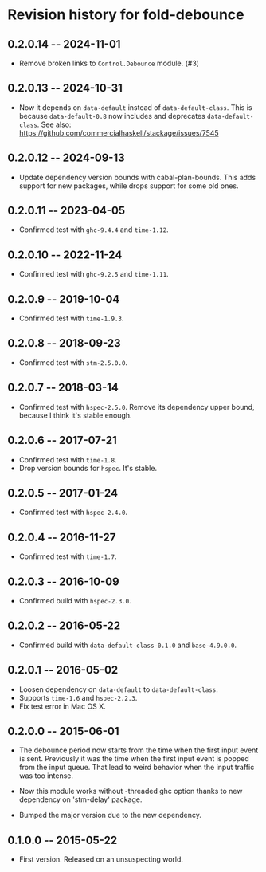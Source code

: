 # Revision history for fold-debounce

## 0.2.0.14  -- 2024-11-01

* Remove broken links to `Control.Debounce` module. (#3)

## 0.2.0.13  -- 2024-10-31

* Now it depends on `data-default` instead of `data-default-class`.
  This is because `data-default-0.8` now includes and deprecates `data-default-class`.
  See also: https://github.com/commercialhaskell/stackage/issues/7545

## 0.2.0.12  -- 2024-09-13

* Update dependency version bounds with cabal-plan-bounds.
  This adds support for new packages, while drops support for some old ones.

## 0.2.0.11  -- 2023-04-05

* Confirmed test with `ghc-9.4.4` and `time-1.12`.

## 0.2.0.10  -- 2022-11-24

* Confirmed test with `ghc-9.2.5` and `time-1.11`.

## 0.2.0.9  -- 2019-10-04

* Confirmed test with `time-1.9.3`.

## 0.2.0.8  -- 2018-09-23

* Confirmed test with `stm-2.5.0.0`.


## 0.2.0.7  -- 2018-03-14

* Confirmed test with `hspec-2.5.0`.
  Remove its dependency upper bound, because I think it's stable enough.


## 0.2.0.6  -- 2017-07-21

* Confirmed test with `time-1.8`.
* Drop version bounds for `hspec`. It's stable.


## 0.2.0.5  -- 2017-01-24

* Confirmed test with `hspec-2.4.0`.


## 0.2.0.4  -- 2016-11-27

* Confirmed test with `time-1.7`.


## 0.2.0.3  -- 2016-10-09

* Confirmed build with `hspec-2.3.0`.


## 0.2.0.2  -- 2016-05-22

* Confirmed build with `data-default-class-0.1.0` and `base-4.9.0.0`.


## 0.2.0.1  -- 2016-05-02

* Loosen dependency on `data-default` to `data-default-class`.
* Supports `time-1.6` and `hspec-2.2.3`.
* Fix test error in Mac OS X.


## 0.2.0.0  -- 2015-06-01

* The debounce period now starts from the time when the first input
  event is sent. Previously it was the time when the first input event
  is popped from the input queue. That lead to weird behavior when the
  input traffic was too intense.

* Now this module works without -threaded ghc option thanks to new
  dependency on 'stm-delay' package.

* Bumped the major version due to the new dependency.


## 0.1.0.0  -- 2015-05-22

* First version. Released on an unsuspecting world.
